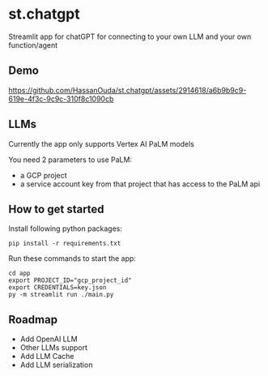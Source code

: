 # st.chatgpt
Streamlit app for chatGPT for connecting to your own LLM and your own function/agent

## Demo
https://github.com/HassanOuda/st.chatgpt/assets/2914618/a6b9b9c9-619e-4f3c-9c9c-310f8c1090cb

## LLMs

Currently the app only supports Vertex AI PaLM models

You need 2 parameters to use PaLM:
- a GCP project
- a service account key from that project that has access to the PaLM api


## How to get started

Install following python packages:
```
pip install -r requirements.txt
```

Run these commands to start the app:
```
cd app
export PROJECT_ID="gcp_project_id"
export CREDENTIALS=key.json
py -m streamlit run ./main.py
```
## Roadmap

- Add OpenAI LLM 
- Other LLMs support
- Add LLM Cache
- Add LLM serialization
